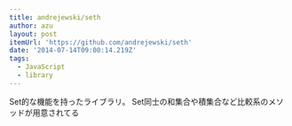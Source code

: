 ```yaml
---
title: andrejewski/seth
author: azu
layout: post
itemUrl: 'https://github.com/andrejewski/seth'
date: '2014-07-14T09:00:14.219Z'
tags:
  - JavaScript
  - library
---
```

Set的な機能を持ったライブラリ。
Set同士の和集合や積集合など比較系のメソッドが用意されてる
